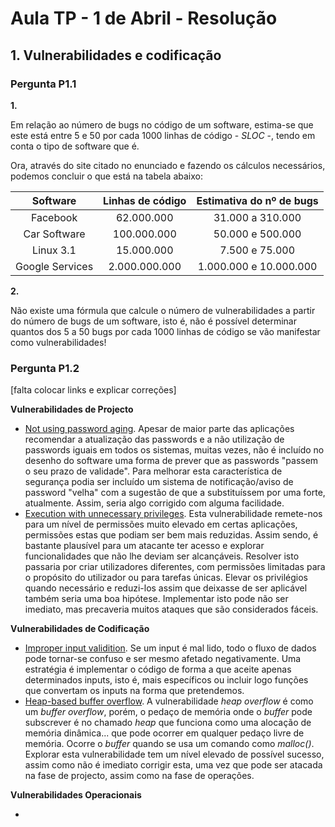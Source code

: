 # Aula TP - 1 de Abril - Resolução

## 1. Vulnerabilidades e codificação

### Pergunta P1.1

**1.**

Em relação ao número de bugs no código de um software, estima-se que este está entre 5 e 50 por cada 1000 linhas de código - _SLOC_ -, tendo em conta o tipo de software que é.

Ora, através do site citado no enunciado e fazendo os cálculos necessários, podemos concluir o que está na tabela abaixo:

| Software | Linhas de código | Estimativa do nº de bugs |
| :-----------: | :---------------: | :-----------------: |
| Facebook | 62.000.000 | 31.000 a 310.000 |
| Car Software | 100.000.000 | 50.000 e 500.000 |
| Linux 3.1 | 15.000.000 | 7.500 e 75.000 |
| Google Services | 2.000.000.000 | 1.000.000 e 10.000.000 |

**2.**

Não existe uma fórmula que calcule o número de vulnerabilidades a partir do número de bugs de um software, isto é, não é possível determinar quantos dos 5 a 50 bugs por cada 1000 linhas de código se vão manifestar como vulnerabilidades!


### Pergunta P1.2

[falta colocar links e explicar correções]

**Vulnerabilidades de Projecto**

- [Not using password aging](https://cwe.mitre.org/data/definitions/262.html). Apesar de maior parte das aplicações recomendar a atualização das passwords e a não utilização de passwords iguais em todos os sistemas, muitas vezes, não é incluído no desenho do software uma forma de prever que as passwords "passem o seu prazo de validade". Para melhorar esta característica de segurança podia ser incluído um sistema de notificação/aviso de password "velha" com a sugestão de que a substituíssem por uma forte, atualmente. Assim, seria algo corrigido com alguma facilidade.
- [Execution with unnecessary privileges](https://cwe.mitre.org/data/definitions/250.html). Esta vulnerabilidade remete-nos para um nível de permissões muito elevado em certas aplicações, permissões estas que podiam ser bem mais reduzidas. Assim sendo, é bastante plausível para um atacante ter acesso e explorar funcionalidades que não lhe deviam ser alcançáveis. Resolver isto passaria por criar utilizadores diferentes, com permissões limitadas para o propósito do utilizador ou para tarefas únicas. Elevar os privilégios quando necessário e reduzi-los assim que deixasse de ser aplicável também seria uma boa hipótese. Implementar isto pode não ser imediato, mas precaveria muitos ataques que são considerados fáceis. 

**Vulnerabilidades de Codificação**

- [Improper input validition](https://cwe.mitre.org/data/definitions/20.html). Se um input é mal lido, todo o fluxo de dados pode tornar-se confuso e ser mesmo afetado negativamente. Uma estratégia é implementar o código de forma a que aceite apenas determinados inputs, isto é, mais específicos ou incluir logo funções que convertam os inputs na forma que pretendemos.
- [Heap-based buffer overflow](https://cwe.mitre.org/data/definitions/122.html). A vulnerabilidade _heap overflow_ é como um _buffer overflow_, porém, o pedaço de memória onde o _buffer_ pode subscrever é no chamado _heap_ que funciona como uma alocação de memória dinâmica... que pode ocorrer em qualquer pedaço livre de memória. Ocorre o _buffer_ quando se usa um comando como _malloc()_. Explorar esta vulnerabilidade tem um nível elevado de possível sucesso, assim como não é imediato corrigir esta, uma vez que pode ser atacada na fase de projecto, assim como na fase de operações.

**Vulnerabilidades Operacionais**

- 
